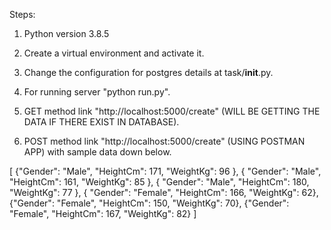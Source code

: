 Steps:
1. Python version 3.8.5

2. Create a virtual environment and activate it.

3. Change the configuration for postgres details at task/__init__.py.

4. For running server "python run.py".

5. GET method link "http://localhost:5000/create" (WILL BE GETTING THE DATA IF THERE EXIST IN DATABASE).

6. POST method link "http://localhost:5000/create" (USING POSTMAN APP) with sample data down below.

[
    {"Gender": "Male", "HeightCm": 171, "WeightKg": 96 }, { "Gender": "Male", "HeightCm": 161, "WeightKg": 85 }, { "Gender": "Male", "HeightCm": 180, "WeightKg": 77 }, { "Gender": "Female", "HeightCm": 166, "WeightKg": 62}, {"Gender": "Female", "HeightCm": 150, "WeightKg": 70}, {"Gender": "Female", "HeightCm": 167, "WeightKg": 82}
]






